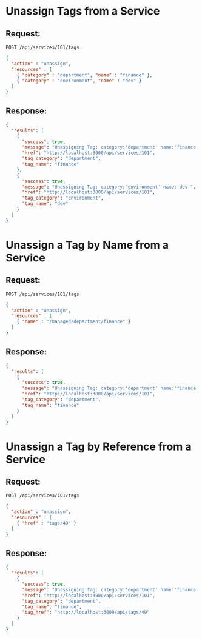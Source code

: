 # Unassign Tags from a Service

## Request:

    POST /api/services/101/tags

``` json
{
  "action" : "unassign",
  "resources" : [
    { "category" : "department", "name" : "finance" },
    { "category" : "environment", "name" : "dev" }
  ]
}
```

## Response:

``` json
{
  "results": [
    {
      "success": true,
      "message": "Unassigning Tag: category:'department' name:'finance'",
      "href": "http://localhost:3000/api/services/101",
      "tag_category": "department",
      "tag_name": "finance"
    },
    {
      "success": true,
      "message": "Unassigning Tag: category:'environment' name:'dev'",
      "href": "http://localhost:3000/api/services/101",
      "tag_category": "environment",
      "tag_name": "dev"
    }
  ]
}
```

# Unassign a Tag by Name from a Service

## Request:

    POST /api/services/101/tags

``` json
{
  "action" : "unassign",
  "resources" : [
    { "name" : "/managed/department/finance" }
  ]
}
```

## Response:

``` json
{
  "results": [
    {
      "success": true,
      "message": "Unassigning Tag: category:'department' name:'finance'",
      "href": "http://localhost:3000/api/services/101",
      "tag_category": "department",
      "tag_name": "finance"
    }
  ]
}
```

# Unassign a Tag by Reference from a Service

## Request:

    POST /api/services/101/tags

``` json
{
  "action" : "unassign",
  "resources" : [
    { "href" : "tags/49" }
  ]
}
```

## Response:

``` json
{
  "results": [
    {
      "success": true,
      "message": "Unassigning Tag: category:'department' name:'finance'",
      "href": "http://localhost:3000/api/services/101",
      "tag_category": "department",
      "tag_name": "finance",
      "tag_href": "http://localhost:3000/api/tags/49"
    }
  ]
}
```
